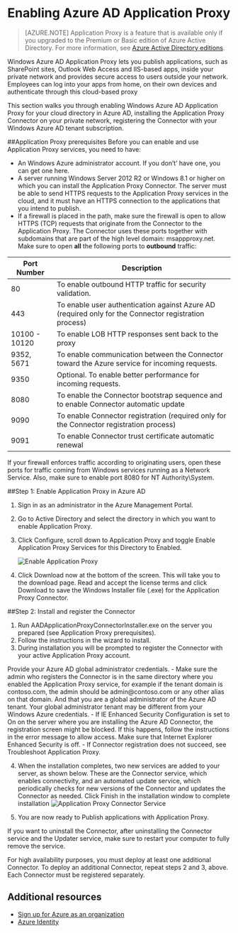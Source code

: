 <properties
	pageTitle="Enabling Azure AD Application Proxy"
	description="Covers how to get up and running with Azure AD Application Proxy."
	services="active-directory"
	documentationCenter=""
	authors="rkarlin"
	manager="StevenPo"
	editor=""/>

<tags
	ms.service="active-directory"
	ms.date="10/12/2015"
	wacn.date=""/>

# Enabling Azure AD Application Proxy
> [AZURE.NOTE] Application Proxy is a feature that is available only if you upgraded to the Premium or Basic edition of Azure Active Directory. For more information, see [Azure Active Directory editions](https://msdn.microsoft.com/zh-cn/library/azure/dn532272.aspx).

Windows Azure AD Application Proxy lets you publish applications, such as SharePoint sites, Outlook Web Access and IIS-based apps, inside your private network and provides secure access to users outside your network. Employees can log into your apps from home, on their own devices and authenticate through this cloud-based proxy

This section walks you through enabling Windows Azure AD Application Proxy for your cloud directory in Azure AD, installing the Application Proxy Connector on your private network, registering the Connector with your Windows Azure AD tenant subscription.

##Application Proxy prerequisites
Before you can enable and use Application Proxy services, you need to have:

- An Windows Azure administrator account. If you don’t’ have one, you can get one here.
- A server running Windows Server 2012 R2 or Windows 8.1 or higher on which you can install the Application Proxy Connector. The server must be able to send HTTPS requests to the Application Proxy services in the cloud, and it must have an HTTPS connection to the applications that you intend to publish. 
- If a firewall is placed in the path, make sure the firewall is open to allow HTTPS (TCP) requests that originate from the Connector to the Application Proxy. The Connector uses these ports together with subdomains that are part of the high level domain: msappproxy.net. Make sure to open **all** the following ports to **outbound** traffic:

Port Number | Description
--- | ---
80 | To enable outbound HTTP traffic for security validation.
443 | To enable user authentication against Azure AD (required only for the Connector registration process)
10100 - 10120 | To enable LOB HTTP responses sent back to the proxy
9352, 5671 | To enable communication between the Connector toward the Azure service for incoming requests.
9350 | Optional. To enable better performance for incoming requests.
8080 | To enable the Connector bootstrap sequence and to enable Connector automatic update
9090 | To enable Connector registration (required only for the Connector registration process)
9091 | To enable Connector trust certificate automatic renewal
 
If your firewall enforces traffic according to originating users, open these ports for traffic coming from Windows services running as a Network Service. Also, make sure to enable port 8080 for NT Authority\System.


##Step 1: Enable Application Proxy in Azure AD
1. Sign in as an administrator in the Azure Management Portal.
2. Go to Active Directory and select the directory in which you want to enable Application Proxy.
3. Click Configure, scroll down to Application Proxy and toggle Enable Application Proxy Services for this Directory to Enabled.

	![Enable Application Proxy](http://i.imgur.com/87woFzq.png) <p>
4. Click Download now at the bottom of the screen. This will take you to the download page. Read and accept the license terms and click Download to save the Windows Installer file (.exe) for the Application Proxy Connector. 

##Step 2: Install and register the Connector
1. Run AADApplicationProxyConnectorInstaller.exe on the server you prepared (see Application Proxy prerequisites).
2. Follow the instructions in the wizard to install.
3. During installation you will be prompted to register the Connector with your active Application Proxy account.
<p>Provide your Azure AD global administrator credentials.
- Make sure the admin who registers the Connector is in the same directory where you enabled the Application Proxy service, for example if the tenant domain is contoso.com, the admin should be admin@contoso.com or any other alias on that domain. And that you are a global administrator of the Azure AD tenant. Your global administrator tenant may be different from your Windows Azure credentials.
- If IE Enhanced Security Configuration is set to On on the server where you are installing the Azure AD Connector, the registration screen might be blocked. If this happens, follow the instructions in the error message to allow access. Make sure that Internet Explorer Enhanced Security is off.
- If Connector registration does not succeed, see Troubleshoot Application Proxy.

4. When the installation completes, two new services are added to your server, as shown below. These are the Connector service, which enables connectivity, and an automated update service, which periodically checks for new versions of the Connector and updates the Connector as needed. Click Finish in the installation window to complete installation
	![Application Proxy Connector Service](http://i.imgur.com/zsVJKOz.png) <p>
5. You are now ready to Publish applications with Application Proxy.

If you want to uninstall the Connector, after uninstalling the Connector service and the Updater service, make sure to restart your computer to fully remove the service.
<p>For high availability purposes, you must deploy at least one additional Connector. To deploy an additional Connector, repeat steps 2 and 3, above. Each Connector must be registered separately.



## Additional resources

* [Sign up for Azure as an organization](/documentation/articles/sign-up-organization) 
* [Azure Identity](/documentation/articles/fundamentals-identity)
